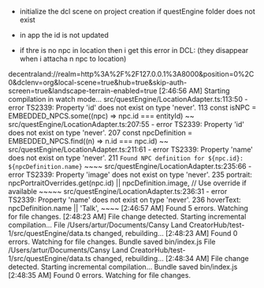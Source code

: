 - initialize the dcl scene on project creation if questEngine folder does not exist

- in app the id is not updated

- if thre is no npc in location then i get this error in DCL:
  (they disappear when i attacha n npc to location)

decentraland://realm=http%3A%2F%2F127.0.0.1%3A8000&position=0%2C0&dclenv=org&local-scene=true&hub=true&skip-auth-screen=true&landscape-terrain-enabled=true
[2:46:56 AM] Starting compilation in watch mode...
src/questEngine/LocationAdapter.ts:113:50 - error TS2339: Property 'id' does not exist on type 'never'. 113 const isNPC = EMBEDDED_NPCS.some((npc) => npc.id === entityId) ~~ src/questEngine/LocationAdapter.ts:207:55 - error TS2339: Property 'id' does not exist on type 'never'. 207 const npcDefinition = EMBEDDED_NPCS.find((n) => n.id === npc.id) ~~ src/questEngine/LocationAdapter.ts:211:61 - error TS2339: Property 'name' does not exist on type 'never'. 211 `Found NPC definition for ${npc.id}: ${npcDefinition.name}` ~~~~ src/questEngine/LocationAdapter.ts:235:66 - error TS2339: Property 'image' does not exist on type 'never'. 235 portrait: npcPortraitOverrides.get(npc.id) || npcDefinition.image, // Use override if available ~~~~~
src/questEngine/LocationAdapter.ts:236:31 - error TS2339: Property 'name' does not exist on type 'never'. 236 hoverText: npcDefinition.name || 'Talk', ~~~~ [2:46:57 AM] Found 5 errors. Watching for file changes.
[2:48:23 AM] File change detected. Starting incremental compilation...
File /Users/artur/Documents/Cansy Land CreatorHub/test-1/src/questEngine/data.ts changed, rebuilding...
[2:48:23 AM] Found 0 errors. Watching for file changes.
Bundle saved bin/index.js
File /Users/artur/Documents/Cansy Land CreatorHub/test-1/src/questEngine/data.ts changed, rebuilding...
[2:48:34 AM] File change detected. Starting incremental compilation...
Bundle saved bin/index.js
[2:48:35 AM] Found 0 errors. Watching for file changes.
